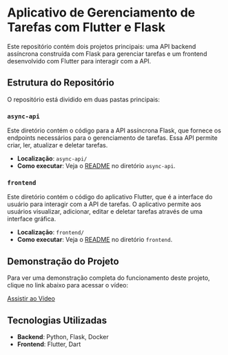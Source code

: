 # Aplicativo de Gerenciamento de Tarefas com Flutter e Flask

Este repositório contém dois projetos principais: uma API backend assíncrona construída com Flask para gerenciar tarefas e um frontend desenvolvido com Flutter para interagir com a API.

## Estrutura do Repositório

O repositório está dividido em duas pastas principais:

### `async-api`

Este diretório contém o código para a API assíncrona Flask, que fornece os endpoints necessários para o gerenciamento de tarefas. Essa API permite criar, ler, atualizar e deletar tarefas.

- **Localização**: `async-api/`
- **Como executar**: Veja o [README](./async-api/README.md) no diretório `async-api`.

### `frontend`

Este diretório contém o código do aplicativo Flutter, que é a interface do usuário para interagir com a API de tarefas. O aplicativo permite aos usuários visualizar, adicionar, editar e deletar tarefas através de uma interface gráfica.

- **Localização**: `frontend/`
- **Como executar**: Veja o [README](./frontend/README.md) no diretório `frontend`.

## Demonstração do Projeto

Para ver uma demonstração completa do funcionamento deste projeto, clique no link abaixo para acessar o vídeo:

[Assistir ao Vídeo](https://youtu.be/e7kYtUnUVnM)

## Tecnologias Utilizadas

- **Backend**: Python, Flask, Docker
- **Frontend**: Flutter, Dart
